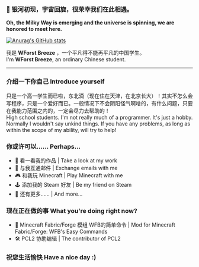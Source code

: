 ### 👋 银河初现，宇宙回旋，很荣幸我们在此相遇。  
**Oh, the Milky Way is emerging and the universe is spinning, we are honored to meet here.**

[![Anurag's GitHub stats](https://github-readme-stats.vercel.app/api?username=Wforst-Breeze&show_icons=true&theme=buefy)](https://github.com/anuraghazra/github-readme-stats)

我是 **WForst Breeze** ，一个平凡得不能再平凡的中国学生。  
I'm **WForst Breeze**, an ordinary Chinese student.

---

### 介绍一下你自己 Introduce yourself
只是一个高一学生而已啦，东北滴（现在住在天津，在北京长大）！其实不怎么会写程序，只是一个爱好而已。一般情况下不会阴阳怪气啊啥的，有什么问题，只要在我能力范围之内的，一定会尽力去帮助的！  
High school students. I'm not really much of a programmer. It's just a hobby. Normally I wouldn't say unkind things. If you have any problems, as long as within the scope of my ability, will try to help!
### 你或许可以…… Perhaps...
- 🤩 看一看我的作品 | Take a look at my work
- 💬 与我互通邮件 | Exchange emails with me
- 🎮 和我玩 Minecraft | Play Minecraft with me
- 🕹 添加我的 Steam 好友 | Be my friend on Steam
- 🤔 还有更多…… | And more...
### 现在正在做的事 What you're doing right now?
- 🎲 Minecraft Fabric/Forge 模组 WFB的简单命令 | Mod for Minecraft Fabric/Forge: WFB's Easy Commands
- 🛠 PCL2 协助编辑 | The contributor of PCL2

### 祝您生活愉快 Have a nice day :)
<!---
WForst-Breeze/WForst-Breeze is a ✨ special ✨ repository because its `README.md` (this file) appears on your GitHub profile.
You can click the Preview link to take a look at your changes.
--->
